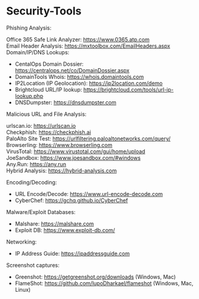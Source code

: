# Security-Tools

Phishing Analysis:

Office 365 Safe Link Analyzer: https://www.0365.atp.com <br>
Email Header Analysis: https://mxtoolbox.com/EmailHeaders.aspx<br>
Domain/IP/DNS Lookups: 
* CentalOps Domain Dossier: https://centralops.net/co/DomainDossier.aspx
* DomainTools Whois: https://whois.domaintools.com
* IP2Location (IP Geolocation): https://ip2location.com/demo
* Brightcloud URL/IP lookup: https://brightcloud.com/tools/url-ip-lookup.php
* DNSDumpster: https://dnsdumpster.com

Malicious URL and File Analysis:<br>

urlscan.io: https://urlscan.io<br>
Checkphish: https://checkphish.ai<br>
PaloAlto Site Test: https://urlfiltering.paloaltonetworks.com/query/<br>
Browserling: https://www.browserling.com<br>
VirusTotal: https://www.virustotal.com/gui/home/upload<br>
JoeSandbox: https://www.joesandbox.com/#windows<br>
Any.Run: https://any.run<br>
Hybrid Analysis: https://hybrid-analysis.com<br>

Encoding/Decoding:<br>
* URL Encode/Decode: https://www.url-encode-decode.com
* CyberChef: https://gchq.github.io/CyberChef

Malware/Exploit Databases:<br>
* Malshare: https://malshare.com
* Exploit DB: https://www.exploit-db.com/

Networking:<br>
* IP Address Guide: https://ipaddressguide.com


Screenshot captures:<br>
* Greenshot: https://getgreenshot.org/downloads (Windows, Mac)
* FlameShot: https://github.com/lupoDharkael/flameshot (Windows, Mac, Linux)
